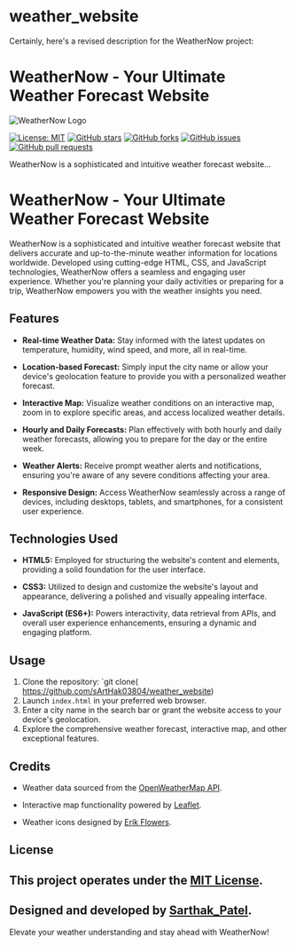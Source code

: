 # weather_website
Certainly, here's a revised description for the WeatherNow project:

# WeatherNow - Your Ultimate Weather Forecast Website

![WeatherNow Logo](images/logo.png)

[![License: MIT](https://img.shields.io/badge/License-MIT-blue.svg)](https://opensource.org/licenses/MIT)
[![GitHub stars](https://img.shields.io/github/stars/sArtHak0384/weather-now.svg)](https://github.com/yourusername/weather-now/stargazers)
[![GitHub forks](https://img.shields.io/github/forks/sArtHak0384/weather-now.svg)](https://github.com/yourusername/weather-now/network)
[![GitHub issues](https://img.shields.io/github/issues/sArtHak0384/weather-now.svg)](https://github.com/yourusername/weather-now/issues)
[![GitHub pull requests](https://img.shields.io/github/issues-pr/sArtHak0384/weather-now.svg)](https://github.com/yourusername/weather-now/pulls)

WeatherNow is a sophisticated and intuitive weather forecast website...

<!-- Rest of the content remains the same -->

# WeatherNow - Your Ultimate Weather Forecast Website

WeatherNow is a sophisticated and intuitive weather forecast website that delivers accurate and up-to-the-minute weather information for locations worldwide. Developed using cutting-edge HTML, CSS, and JavaScript technologies, WeatherNow offers a seamless and engaging user experience. Whether you're planning your daily activities or preparing for a trip, WeatherNow empowers you with the weather insights you need.

## Features

- **Real-time Weather Data:** Stay informed with the latest updates on temperature, humidity, wind speed, and more, all in real-time.

- **Location-based Forecast:** Simply input the city name or allow your device's geolocation feature to provide you with a personalized weather forecast.

- **Interactive Map:** Visualize weather conditions on an interactive map, zoom in to explore specific areas, and access localized weather details.

- **Hourly and Daily Forecasts:** Plan effectively with both hourly and daily weather forecasts, allowing you to prepare for the day or the entire week.

- **Weather Alerts:** Receive prompt weather alerts and notifications, ensuring you're aware of any severe conditions affecting your area.

- **Responsive Design:** Access WeatherNow seamlessly across a range of devices, including desktops, tablets, and smartphones, for a consistent user experience.

## Technologies Used

- **HTML5:** Employed for structuring the website's content and elements, providing a solid foundation for the user interface.

- **CSS3:** Utilized to design and customize the website's layout and appearance, delivering a polished and visually appealing interface.

- **JavaScript (ES6+):** Powers interactivity, data retrieval from APIs, and overall user experience enhancements, ensuring a dynamic and engaging platform.

## Usage

1. Clone the repository: `git clone( https://github.com/sArtHak03804/weather_website)
2. Launch `index.html` in your preferred web browser.
3. Enter a city name in the search bar or grant the website access to your device's geolocation.
4. Explore the comprehensive weather forecast, interactive map, and other exceptional features.

## Credits

- Weather data sourced from the [OpenWeatherMap API](https://openweathermap.org/api).

- Interactive map functionality powered by [Leaflet](https://leafletjs.com/).

- Weather icons designed by [Erik Flowers](https://erikflowers.github.io/weather-icons/).

## License

This project operates under the [MIT License](LICENSE.md).
---

Designed and developed by [Sarthak_Patel](https://github.com/sArtHak0384).
---

Elevate your weather understanding and stay ahead with WeatherNow!
